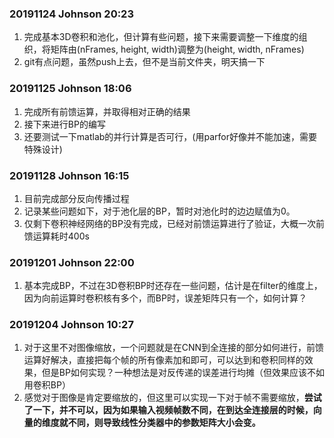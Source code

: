 ### 20191124		Johnson		20:23

1. 完成基本3D卷积和池化，但计算有些问题，接下来需要调整一下维度的组织，将矩阵由(nFrames, height, width)调整为(height, width, nFrames)
2. git有点问题，虽然push上去，但不是当前文件夹，明天搞一下

### 20191125        Johnson        18:06

1. 完成所有前馈运算，并取得相对正确的结果
2. 接下来进行BP的编写
3. 还要测试一下matlab的并行计算是否可行，(用parfor好像并不能加速，需要特殊设计)

### 20191128        Johnson        16:15

1. 目前完成部分反向传播过程
2. 记录某些问题如下，对于池化层的BP，暂时对池化时的边边赋值为0。
3. 仅剩下卷积神经网络的BP没有完成，已经对前馈运算进行了验证，大概一次前馈运算耗时400s

### 20191201        Johnson        22:00

1. 基本完成BP，不过在3D卷积BP时还存在一些问题，估计是在filter的维度上，因为向前运算时卷积核有多个，而BP时，误差矩阵只有一个，如何计算？

### 20191204        Johnson        10:27

1. 对于这里不对图像缩放，一个问题就是在CNN到全连接的部分如何进行，前馈运算好解决，直接把每个帧的所有像素加和即可，可以达到和卷积同样的效果，但是BP如何实现？一种想法是对反传递的误差进行均摊（但效果应该不如用卷积BP）
2. 感觉对于图像是肯定要缩放的，但这里可以实现一下对于帧不需要缩放，**尝试了一下，并不可以，因为如果输入视频帧数不同，在到达全连接层的时候，向量的维度就不同，则导致线性分类器中的参数矩阵大小会变。**